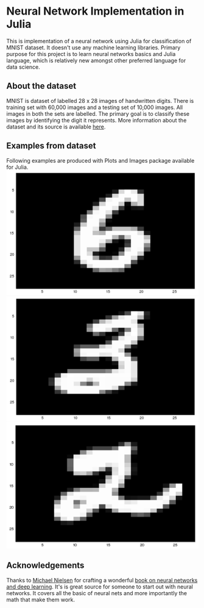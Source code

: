 # Neural Network Implementation in Julia
This is implementation of a neural network using Julia for classification of MNIST dataset. It doesn't use any machine learning libraries. Primary purpose for this project is to learn neural networks basics and Julia language, which is relatively new amongst other preferred language for data science.

## About the dataset
MNIST is dataset of labelled 28 x 28 images of handwritten digits. There is training set with 60,000 images and a testing set of 10,000 images. All images in both the sets are labelled. The primary goal is to classify these images by identifying the digit it represents. More information about the dataset and its source is available [here](http://yann.lecun.com/exdb/mnist/).

## Examples from dataset
Following examples are produced with Plots and Images package available for Julia.
<img src="images/six.png">
<img src="images/three.png">
<img src="images/two.png">

## Acknowledgements
Thanks to [Michael Nielsen](http://michaelnielsen.org) for crafting a wonderful [book on neural networks and deep learning](http://neuralnetworksanddeeplearning.com). It's is great source for someone to start out with neural networks. It covers all the basic of neural nets and more importantly the math that make them work.

